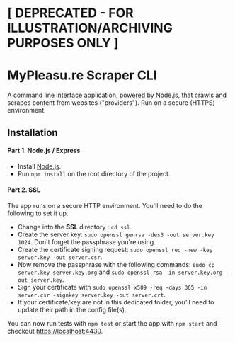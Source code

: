 # [ DEPRECATED - FOR ILLUSTRATION/ARCHIVING PURPOSES ONLY ]


MyPleasu.re Scraper CLI
================================

A command line interface application, powered by Node.js, that crawls and scrapes content from websites ("providers"). Run on a secure (HTTPS) environment.

## Installation

#### Part 1. Node.js / Express
- Install [Node.js](http://nodejs.org/).
- Run `npm install` on the root directory of the project.

#### Part 2. SSL
The app runs on a secure HTTP environment. You'll need to do the following to set it up.

- Change into the **SSL** directory : `cd ssl`.
- Create the server key: `sudo openssl genrsa -des3 -out server.key 1024`. Don't forget the passphrase you're using.
- Create the certificate signing request: `sudo openssl req -new -key server.key -out server.csr`.
- Now remove the passphrase with the following commands: `sudo cp server.key server.key.org` and `sudo openssl rsa -in server.key.org -out server.key`.
- Sign your certificate with `sudo openssl x509 -req -days 365 -in server.csr -signkey server.key -out server.crt`.
- If your certificate/key are not in this dedicated folder, you'll need to update their path in the config file(s).

You can now run tests with `npm test` or start the app with `npm start` and checkout [https://localhost:4430](https://localhost:4430).
